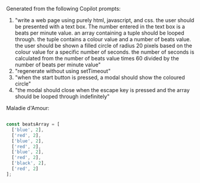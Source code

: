 Generated from the following Copilot prompts:
1. "write a web page using purely html, javascript, and css. the user should be presented with a text box. The number entered in the text box is a beats per minute value. an array containing a tuple should be looped through. the tuple contains a colour value and a number of beats value. the user should be shown a filled circle of radius 20 pixels based on the colour value for a specific number of seconds. the number of seconds is calculated from the number of beats value times 60 divided by the number of beats per minute value"
1. "regenerate without using setTimeout"
1. "when the start button is pressed, a modal should show the coloured circle"
1. "the modal should close when the escape key is pressed and the array should be looped through indefinitely"


Maladie d'Amour:
```js

const beatsArray = [
  ['blue', 2],
  ['red', 2],
  ['blue', 2],
  ['red', 2],
  ['blue', 2],
  ['red', 2],
  ['black', 2],
  ['red', 2]
];
```
